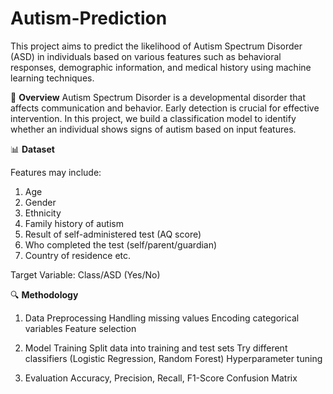 # Autism-Prediction

This project aims to predict the likelihood of Autism Spectrum Disorder (ASD) in individuals based on various features such as behavioral responses, demographic information, and medical history using machine learning techniques.

🧠 **Overview**
Autism Spectrum Disorder is a developmental disorder that affects communication and behavior. Early detection is crucial for effective intervention. In this project, we build a classification model to identify whether an individual shows signs of autism based on input features.

📊 **Dataset**

Features may include:

 1. Age
 2. Gender
 3. Ethnicity
 4. Family history of autism
 5. Result of self-administered test (AQ score)
 6. Who completed the test (self/parent/guardian)
 7. Country of residence
etc.

Target Variable: Class/ASD (Yes/No)

🔍 **Methodology**

1. Data Preprocessing
   Handling missing values
   Encoding categorical variables
   Feature selection

2. Model Training
   Split data into training and test sets
   Try different classifiers (Logistic Regression, Random Forest)
   Hyperparameter tuning

3. Evaluation
   Accuracy, Precision, Recall, F1-Score
   Confusion Matrix
